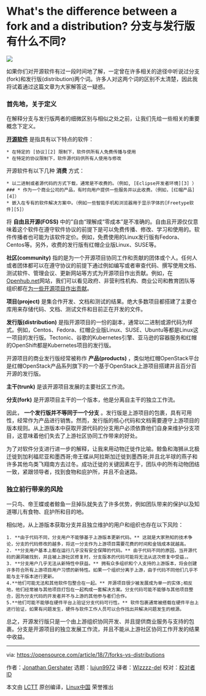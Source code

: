 What's the difference between a fork and a distribution?
分支与发行版有什么不同?
======

![](https://opensource.com/sites/default/files/styles/image-full-size/public/lead-images/spoons_forks_520x292_jh.png?itok=DzEzZBuG)

如果你们对开源软件有过一段时间地了解，一定曾在许多相关的途径中听说过分支(fork)和发行版(distribution)两个词。许多人对这两个词的区别不太清楚，因此我将试着通过这篇文章为大家解答这一疑惑。

### 首先地，关于定义

在解释分支与发行版两者的细微区别与相似之处之前，让我们先给一些相关的重要概念下定义。

**[开源软件][1]** 是指具有以下特点的软件：

	* 在特定的 [协议][2] 限制下，软件供所有人免费传播与使用
	* 在特定的协议限制下，软件源代码供所有人使用与修改

开源软件有以下几种 **消费** 方式：

	* 以二进制或者源代码的方式下载，通常是不收费的。（例如, [Eclipse开发者环境][3] ）
	### * 作为一个商业公司的产品，有时向用户提供一些服务并以此收费。（例如，[红帽产品][4]）
	* 嵌入在专有的软件解决方案中。（例如一些智能手机和浏览器用于显示字体的[Freetype软件][5]）

将 **自由且开源(FOSS)** 中的”自由“理解成“零成本”是不准确的。自由且开源仅仅意味着这个软件在遵守软件协议的前提下是可以免费传播、修改、学习和使用的。软件传播者也可能为该软件定价。例如，免费使用的Linux发行版有Fedora、Centos等。另外，收费的发行版有红帽企业版Linux、SUSE等。

**社区(community)** 指的是为一个开源项目协同工作和贡献的团体或个人。任何人或者团体都可以在遵守协议的前提下通过例如编写或者审查代码、撰写使用文档、测试软件、管理会议、更新网站等方式为开源项目作出贡献。例如，在[Openhub.net][6]网站，我们可以看见政府、非营利性机构、商业公司和教育团队等组织都在[为一些开源项目作出贡献][7]。

**项目(project)** 是集合作开发、文档和测试的结果。绝大多数项目都搭建了主要仓库用来存储代码、文档、测试文件和目前正在开发的文件。

**发行版(distribution)** 是指开源项目的一份的副本，通常以二进制或源代码为样式。例如，Centos、Fedora、红帽企业版Linux、SUSE、Ubuntu等都是Linux这一项目的发行版。Tectonic、谷歌的Kubernetes引擎、亚马逊的容器服务和红帽的OpenShift都是Kubernetes项目的发行版。

开源项目的商业发行版经常被称作 **产品(products)** ，类似地红帽OpenStack平台是红帽OpenStack产品系列旗下的一个基于OpenStack上游项目搭建并且百分百开源的发行版。

**主干(trunk)** 是该开源项目发展的主要社区工作流。

**分支(fork)** 是开源项目主干的一个版本，他是分离自主干的独立工作流。

因此， **一个发行版并不等同于一个分支** 。发行版是上游项目的包裹，具有可用性，经常作为产品进行销售。然而，发行版的核心代码和文档需要遵守上游项目的版本规则。从上游版本中获取开源代码的分支用户必须依靠他们自身来维护分支项目，这意味着他们失去了上游社区协同工作带来的好处。

为了对软件分支进行进一步的解释，让我来用动物迁徙作比喻。鲸鱼和海狮从北极迁徙到加利福尼亚和墨西哥;帝王蝶从阿拉斯加迁徙到墨西哥;并且北半球的燕子和许多其他鸟类飞翔南方去过冬。成功迁徙的关键因素在于，团队中的所有动物团结一致，紧跟领导者，找到食物和庇护所，并且不会迷路。

### 独立前行带来的风险

一只鸟、帝王蝶或者鲸鱼一旦掉队就失去了许多优势，例如团队带来的保护以及知道哪儿有食物、庇护所和目的地。

相似地，从上游版本获取分支并且独立维护的用户和组织也存在以下风险：

	1. **由于代码不同，分支用户不能够基于上游版本更新代码。** 这就是大家熟知的技术争论，分支的代码修改的越多，将这一分支作为上游项目需要花费的时间和金钱成本就越高。
	2. **分支用户基本上都在运行几乎没有安全保障的代码。** 由于代码不同的原因，当开源代码的漏洞被找到，并且被上游社区修复时，分支版本的代码可能将无法从这次修复中受益，。 
	3. **分支用户几乎无法从新特性中获益。** 拥有众多组织和个人支持的上游版本，将会创建许多符合所有上游项目用户习惯的新特性。如果一个组织分离于上游，由于代码不同他们几乎不能与主干版本进行更新。
	4.**他们可能无法和其他软件包整合在一起。** 开源项目很少被发展成为单一的实体;相反地，他们经常被与其他项目打包在一起构成一套解决方案。分支代码可能不能够与其他项目整合，因为分支代码的开发者并不与上游的其他参与者们合作。
	5.**他们可能不能够在硬件平台上验证分支代码可行性。** 软件包裹通常被搭载在硬件平台上进行验证，如果有问题发生，硬件与软件工作人员可以合作找出并解决问题发生的根源。

总之，开源发行版只是一个由上游组织协同开发、并且提供商业服务与支持的包裹。分支是开源项目的独立发展工作流，并且不能从上游社区协同工作开发的结果中收益。

--------------------------------------------------------------------------------

via: https://opensource.com/article/18/7/forks-vs-distributions

作者：[Jonathan Gershater][a]
选题：[lujun9972](https://github.com/lujun9972)
译者：[Wlzzzz-del](https://github.com/Wlzzzz-del)
校对：[校对者ID](https://github.com/校对者ID)

本文由 [LCTT](https://github.com/LCTT/TranslateProject) 原创编译，[Linux中国](https://linux.cn/) 荣誉推出

[a]:https://opensource.com/users/jgershat
[1]:https://opensource.com/resources/what-open-source
[2]:https://opensource.com/tags/licensing
[3]:https://www.eclipse.org/che/getting-started/download/
[4]:https://access.redhat.com/downloads
[5]:https://www.freetype.org/
[6]:http://openhub.net
[7]:https://www.openhub.net/explore/orgs
